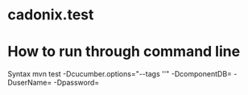 # cadonix.test



# How to run through command line

Syntax mvn test -Dcucumber.options="--tags '<tagName>'" -DcomponentDB=<componentDBName> -DuserName=<userName> -Dpassword=<password>
